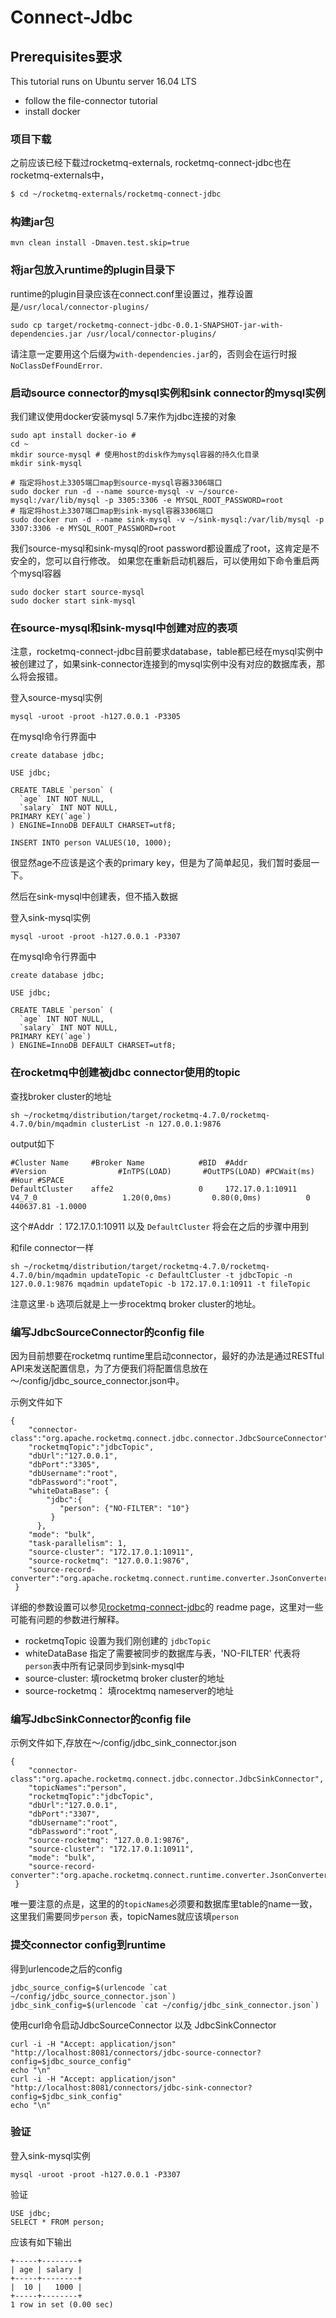 # Connect-Jdbc



## Prerequisites要求
This tutorial runs on Ubuntu server 16.04 LTS

- follow the file-connector tutorial
- install docker


### 项目下载

之前应该已经下载过rocketmq-externals, rocketmq-connect-jdbc也在rocketmq-externals中，

```bash
$ cd ~/rocketmq-externals/rocketmq-connect-jdbc
```

### 构建jar包

```
mvn clean install -Dmaven.test.skip=true
```
### 将jar包放入runtime的plugin目录下
runtime的plugin目录应该在connect.conf里设置过，推荐设置是`/usr/local/connector-plugins/`

```
sudo cp target/rocketmq-connect-jdbc-0.0.1-SNAPSHOT-jar-with-dependencies.jar /usr/local/connector-plugins/
```
请注意一定要用这个后缀为`with-dependencies.jar`的，否则会在运行时报`NoClassDefFoundError`.


### 启动source connector的mysql实例和sink connector的mysql实例
我们建议使用docker安装mysql 5.7来作为jdbc连接的对象

```
sudo apt install docker-io #
cd ~
mkdir source-mysql # 使用host的disk作为mysql容器的持久化目录
mkdir sink-mysql

# 指定将host上3305端口map到source-mysql容器3306端口
sudo docker run -d --name source-mysql -v ~/source-mysql:/var/lib/mysql -p 3305:3306 -e MYSQL_ROOT_PASSWORD=root
# 指定将host上3307端口map到sink-mysql容器3306端口
sudo docker run -d --name sink-mysql -v ~/sink-mysql:/var/lib/mysql -p 3307:3306 -e MYSQL_ROOT_PASSWORD=root

```
我们source-mysql和sink-mysql的root password都设置成了root，这肯定是不安全的，您可以自行修改。
如果您在重新启动机器后，可以使用如下命令重启两个mysql容器

```
sudo docker start source-mysql
sudo docker start sink-mysql
```

### 在source-mysql和sink-mysql中创建对应的表项
注意，rocketmq-connect-jdbc目前要求database，table都已经在mysql实例中被创建过了，如果sink-connector连接到的mysql实例中没有对应的数据库表，那么将会报错。

登入source-mysql实例
```
mysql -uroot -proot -h127.0.0.1 -P3305
```

在mysql命令行界面中
```
create database jdbc;

USE jdbc;

CREATE TABLE `person` (
  `age` INT NOT NULL,
  `salary` INT NOT NULL,
PRIMARY KEY(`age`)
) ENGINE=InnoDB DEFAULT CHARSET=utf8;

INSERT INTO person VALUES(10, 1000);
```
很显然age不应该是这个表的primary key，但是为了简单起见，我们暂时委屈一下。

然后在sink-mysql中创建表，但不插入数据

登入sink-mysql实例
```
mysql -uroot -proot -h127.0.0.1 -P3307
```

在mysql命令行界面中
```
create database jdbc;

USE jdbc;

CREATE TABLE `person` (
  `age` INT NOT NULL,
  `salary` INT NOT NULL,
PRIMARY KEY(`age`)
) ENGINE=InnoDB DEFAULT CHARSET=utf8;

```
### 在rocketmq中创建被jdbc connector使用的topic

查找broker cluster的地址
```
sh ~/rocketmq/distribution/target/rocketmq-4.7.0/rocketmq-4.7.0/bin/mqadmin clusterList -n 127.0.0.1:9876
```
output如下
```
#Cluster Name     #Broker Name            #BID  #Addr                  #Version                #InTPS(LOAD)       #OutTPS(LOAD) #PCWait(ms) #Hour #SPACE
DefaultCluster    affe2                   0     172.17.0.1:10911       V4_7_0                   1.20(0,0ms)         0.80(0,0ms)          0 440637.81 -1.0000
```
这个#Addr ：172.17.0.1:10911 以及 `DefaultCluster` 将会在之后的步骤中用到

和file connector一样
```
sh ~/rocketmq/distribution/target/rocketmq-4.7.0/rocketmq-4.7.0/bin/mqadmin updateTopic -c DefaultCluster -t jdbcTopic -n 127.0.0.1:9876 mqadmin updateTopic -b 172.17.0.1:10911 -t fileTopic
```
注意这里`-b` 选项后就是上一步rocektmq broker cluster的地址。

### 编写JdbcSourceConnector的config file

因为目前想要在rocketmq runtime里启动connector，最好的办法是通过RESTful API来发送配置信息，为了方便我们将配置信息放在～/config/jdbc_source_connector.json中。

示例文件如下
```
{
    "connector-class":"org.apache.rocketmq.connect.jdbc.connector.JdbcSourceConnector",
    "rocketmqTopic":"jdbcTopic", 
    "dbUrl":"127.0.0.1",    
    "dbPort":"3305",        
    "dbUsername":"root",    
    "dbPassword":"root",
    "whiteDataBase": {
        "jdbc":{
           "person": {"NO-FILTER": "10"}
         }
      },
    "mode": "bulk",
    "task-parallelism": 1,
    "source-cluster": "172.17.0.1:10911",
    "source-rocketmq": "127.0.0.1:9876",
    "source-record-converter":"org.apache.rocketmq.connect.runtime.converter.JsonConverter"
 }
```
详细的参数设置可以参见[rocketmq-connect-jdbc](https://github.com/apache/rocketmq-externals/tree/master/rocketmq-connect-jdbc)的
readme page，这里对一些可能有问题的参数进行解释。
- rocketmqTopic 设置为我们刚创建的 `jdbcTopic`
- whiteDataBase 指定了需要被同步的数据库与表，'NO-FILTER' 代表将`person`表中所有记录同步到sink-mysql中
- source-cluster: 填rocketmq broker cluster的地址
- source-rocketmq： 填rocektmq nameserver的地址



### 编写JdbcSinkConnector的config file
示例文件如下,存放在～/config/jdbc_sink_connector.json
```
{
    "connector-class":"org.apache.rocketmq.connect.jdbc.connector.JdbcSinkConnector",
    "topicNames":"person",
    "rocketmqTopic":"jdbcTopic",
    "dbUrl":"127.0.0.1",
    "dbPort":"3307",
    "dbUsername":"root",
    "dbPassword":"root",
    "source-rocketmq": "127.0.0.1:9876",
    "source-cluster": "172.17.0.1:10911",
    "mode": "bulk",
    "source-record-converter":"org.apache.rocketmq.connect.runtime.converter.JsonConverter"
 }

```
唯一要注意的点是，这里的的`topicNames`必须要和数据库里table的name一致，这里我们需要同步`person` 表，topicNames就应该填`person`




### 提交connector config到runtime

得到urlencode之后的config
```
jdbc_source_config=$(urlencode `cat ~/config/jdbc_source_connector.json`)
jdbc_sink_config=$(urlencode `cat ~/config/jdbc_sink_connector.json`)
```
使用curl命令启动JdbcSourceConnector 以及 JdbcSinkConnector
```
curl -i -H "Accept: application/json" "http://localhost:8081/connectors/jdbc-source-connector?config=$jdbc_source_config"
echo "\n"
curl -i -H "Accept: application/json" "http://localhost:8081/connectors/jdbc-sink-connector?config=$jdbc_sink_config"
echo "\n"

```

### 验证
登入sink-mysql实例
```
mysql -uroot -proot -h127.0.0.1 -P3307
```

验证
```
USE jdbc;
SELECT * FROM person;
```
应该有如下输出
```
+-----+--------+
| age | salary |
+-----+--------+
|  10 |   1000 |
+-----+--------+
1 row in set (0.00 sec)
```